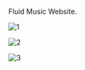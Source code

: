 Fluid Music Website.


![1](https://user-images.githubusercontent.com/52242361/198334103-15ebdfc3-93f0-4015-9f32-ec225ce63a1b.PNG)

![2](https://user-images.githubusercontent.com/52242361/198334124-b308d235-12e7-4ca3-8495-fcf94fd2196e.PNG)

![3](https://user-images.githubusercontent.com/52242361/198334138-924bddb1-8e3c-47ad-84e0-895ae756c5e2.PNG)
